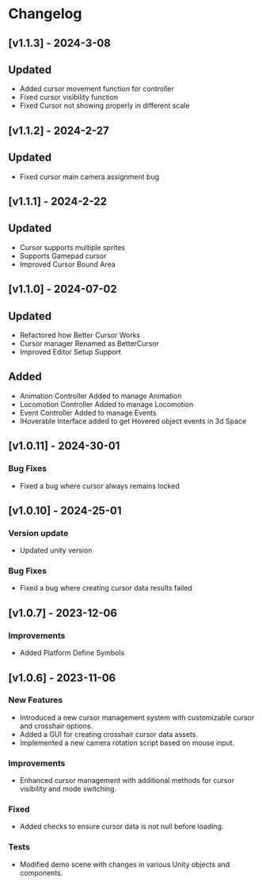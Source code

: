 # Changelog

## [v1.1.3] - 2024-3-08

## Updated

+ Added cursor movement function for controller
+ Fixed cursor visibility function
+ Fixed Cursor not showing properly in different scale

## [v1.1.2] - 2024-2-27

## Updated
+ Fixed cursor main camera assignment bug



## [v1.1.1] - 2024-2-22

## Updated
+ Cursor supports multiple sprites
+ Supports Gamepad cursor
+ Improved Cursor Bound Area



## [v1.1.0] - 2024-07-02

## Updated
+ Refactored how Better Cursor Works
+ Cursor manager Renamed as BetterCursor
+ Improved Editor Setup Support


## Added
+ Animation Controller Added to manage Animation
+ Locomotion Controller Added to manage Locomotion
+ Event Controller Added to manage Events
+ IHoverable Interface added to get Hovered object events in 3d Space

## [v1.0.11] - 2024-30-01


### Bug Fixes

+  Fixed a bug where cursor always remains locked



## [v1.0.10] - 2024-25-01

### Version update

+ Updated unity version

### Bug Fixes

+  Fixed a bug where creating cursor data results failed



## [v1.0.7] - 2023-12-06


### Improvements

+  Added Platform Define Symbols



## [v1.0.6] - 2023-11-06

### New Features

+ Introduced a new cursor management system with customizable cursor and crosshair options.
+ Added a GUI for creating crosshair cursor data assets.
+ Implemented a new camera rotation script based on mouse input.

### Improvements

+  Enhanced cursor management with additional methods for cursor visibility and mode switching.


### Fixed

+  Added checks to ensure cursor data is not null before loading.


### Tests

+ Modified demo scene with changes in various Unity objects and components.


